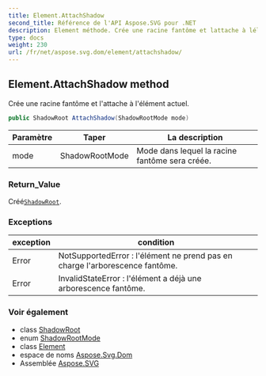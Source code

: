 ```yaml
---
title: Element.AttachShadow
second_title: Référence de l'API Aspose.SVG pour .NET
description: Element méthode. Crée une racine fantôme et lattache à lélément actuel.
type: docs
weight: 230
url: /fr/net/aspose.svg.dom/element/attachshadow/
---
```

## Element.AttachShadow method

Crée une racine fantôme et l'attache à l'élément actuel.

```csharp
public ShadowRoot AttachShadow(ShadowRootMode mode)
```

| Paramètre | Taper | La description |
| --- | --- | --- |
| mode | ShadowRootMode | Mode dans lequel la racine fantôme sera créée. |

### Return_Value

Créé[`ShadowRoot`](../../shadowroot/).

### Exceptions

| exception | condition |
| --- | --- |
| Error | NotSupportedError : l'élément ne prend pas en charge l'arborescence fantôme. |
| Error | InvalidStateError : l'élément a déjà une arborescence fantôme. |

### Voir également

* class [ShadowRoot](../../shadowroot/)
* enum [ShadowRootMode](../../shadowrootmode/)
* class [Element](../)
* espace de noms [Aspose.Svg.Dom](../../element/)
* Assemblée [Aspose.SVG](../../../)


